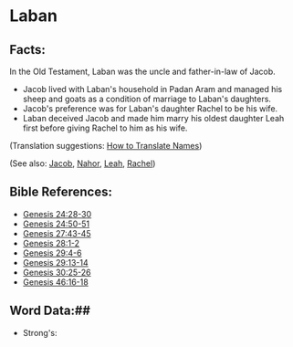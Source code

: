 # Laban #

## Facts: ##

In the Old Testament, Laban was the uncle and father-in-law of Jacob. 

* Jacob lived with Laban's household in Padan Aram and managed his sheep and goats as a condition of marriage to Laban's daughters.
* Jacob's preference was for Laban's daughter Rachel to be his wife.
* Laban deceived Jacob and made him marry his oldest daughter Leah first before giving Rachel to him as his wife.

(Translation suggestions: [How to Translate Names](rc://en/ta/man/translate/translate-names))

(See also: [Jacob](../other/jacob.md), [Nahor](../other/nahor.md), [Leah](../other/leah.md), [Rachel](../other/rachel.md))

## Bible References: ##

* [Genesis 24:28-30](rc://en/tn/help/gen/24/28)
* [Genesis 24:50-51](rc://en/tn/help/gen/24/50)
* [Genesis 27:43-45](rc://en/tn/help/gen/27/43)
* [Genesis 28:1-2](rc://en/tn/help/gen/28/01)
* [Genesis 29:4-6](rc://en/tn/help/gen/29/04)
* [Genesis 29:13-14](rc://en/tn/help/gen/29/13)
* [Genesis 30:25-26](rc://en/tn/help/gen/30/25)
* [Genesis 46:16-18](rc://en/tn/help/gen/46/16)

## Word Data:##

* Strong's: 

